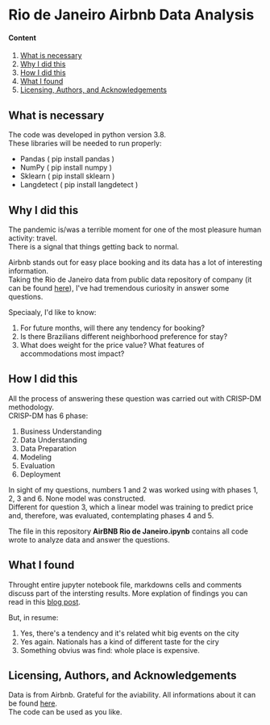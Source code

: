 # Rio de Janeiro Airbnb Data Analysis

#### Content
1. [What is necessary](#what)
2. [Why I did this](#why)
3. [How I did this](#how)
4. [What I found](#results)
5. [Licensing, Authors, and Acknowledgements](#lic)


## What is necessary <a name="what"></a>

The code was developed in python version 3.8.  
These libraries will be needed to run properly:
-	Pandas ( pip install pandas )
-	NumPy ( pip install numpy )
-	Sklearn ( pip install sklearn )
-	Langdetect ( pip install langdetect )

## Why I did this <a name="why"></a>

The pandemic is/was a terrible moment for one of the most pleasure human activity: travel.  
There is a signal that things getting back to normal.  

Airbnb stands out for easy place booking and its data has a lot of interesting information.  
Taking the Rio de Janeiro data from public data repository of company (it can be found [here](http://insideairbnb.com/get-the-data.html)), I've had tremendous curiosity in answer some questions.  

Speciaaly, I'd like to know: 

1. For future months, will there any tendency for booking?  
1. Is there Brazilians different neighborhood preference for stay?
1. What does weight for the price value? What features of accommodations most impact?

## How I did this<a name="how"></a>

All the process of answering these question was carried out with CRISP-DM methodology.  
CRISP-DM has 6 phase:
1. Business Understanding
2. Data Understanding
3. Data Preparation
4. Modeling
5. Evaluation
6. Deployment  

In sight of my questions, numbers 1 and 2 was worked using with phases 1, 2, 3 and 6. None model was constructed.  
Different for question 3, which a linear model was training to predict price and, therefore, was evaluated, contemplating phases 4 and 5.  

The file in this repository **AirBNB Rio de Janeiro.ipynb** contains all code wrote to analyze data and answer the questions.  

## What I found <a name="results"></a>

Throught entire jupyter notebook file, markdowns cells and comments discuss part of the intersting results. More explation of findings you can read in this [blog post](nolink).   

But, in resume:
1. Yes, there's a tendency and it's related whit big events on the city
2. Yes again. Nationals has a kind of different taste for the ciry
3. Something obvius was find: whole place is expensive.   

## Licensing, Authors, and Acknowledgements<a name="lic"></a>

Data is from Airbnb. Grateful for the aviability. All informations about it can be found [here](http://insideairbnb.com/about.html).   
The code can be used as you like.